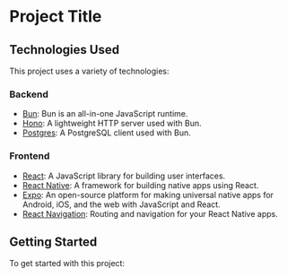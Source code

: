 # Project Title

## Technologies Used

This project uses a variety of technologies:

### Backend

- [Bun](https://github.com/lukeed/bun): Bun is an all-in-one JavaScript runtime.
- [Hono](https://www.npmjs.com/package/hono): A lightweight HTTP server used with Bun.
- [Postgres](https://www.npmjs.com/package/postgres): A PostgreSQL client used with Bun.

### Frontend

- [React](https://reactjs.org/): A JavaScript library for building user interfaces.
- [React Native](https://reactnative.dev/): A framework for building native apps using React.
- [Expo](https://expo.dev/): An open-source platform for making universal native apps for Android, iOS, and the web with JavaScript and React.
- [React Navigation](https://reactnavigation.org/): Routing and navigation for your React Native apps.

## Getting Started

To get started with this project:

<!-- 1. Clone the repository.
2. Install the dependencies with `npm install`.
3. Start the development server with `npm run dev` for the backend and `npm start` for the frontend. -->

<!-- ## Contributing

Please read [CONTRIBUTING.md](CONTRIBUTING.md) for details on our code of conduct, and the process for submitting pull requests to us.

## License

This project is licensed under the MIT License - see the [LICENSE.md](LICENSE.md) file for details -->

